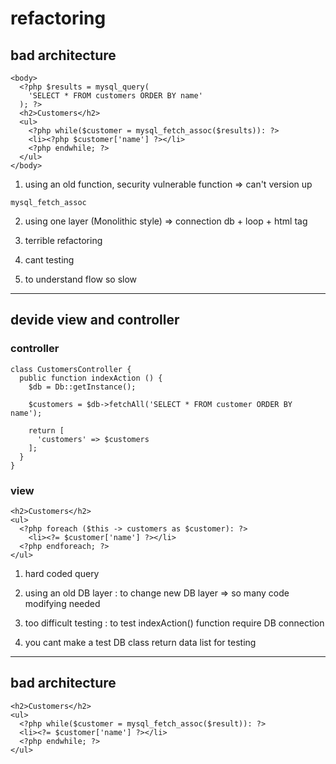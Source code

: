 # refactoring

## bad architecture
```
<body>
  <?php $results = mysql_query(
    'SELECT * FROM customers ORDER BY name'
  ); ?>
  <h2>Customers</h2>
  <ul>
    <?php while($customer = mysql_fetch_assoc($results)): ?>
    <li><?php $customer['name'] ?></li>
    <?php endwhile; ?>
  </ul>
</body>
```

1. using an old function, security vulnerable function => can't version up
```
mysql_fetch_assoc
```

2. using one layer (Monolithic style) => connection db + loop + html tag

3. terrible refactoring

4. cant testing

5. to understand flow so slow

*****

## devide view and controller
### controller
```
class CustomersController {
  public function indexAction () {
    $db = Db::getInstance();

    $customers = $db->fetchAll('SELECT * FROM customer ORDER BY name');

    return [
      'customers' => $customers
    ];
  }
}
```

### view
```
<h2>Customers</h2>
<ul>
  <?php foreach ($this -> customers as $customer): ?>
    <li><?= $customer['name'] ?></li>
  <?php endforeach; ?>
</ul>
```
1. hard coded query

2. using an old DB layer : to change new DB layer => so many code modifying needed

3. too difficult testing : to test indexAction() function require DB connection

4. you cant make a test DB class return data list for testing
*****

## bad architecture
```
<h2>Customers</h2>
<ul>
  <?php while($customer = mysql_fetch_assoc($result)): ?>
  <li><?= $customer['name'] ?></li>
  <?php endwhile; ?>
</ul>
```
